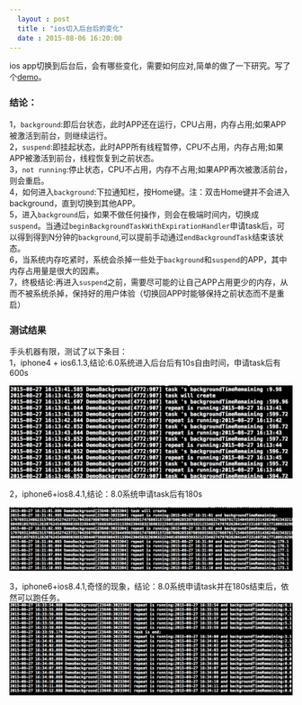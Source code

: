 ```yaml
---
  layout : post
  title : "ios切入后台后的变化"
  date : 2015-08-06 16:20:00
---
```

ios app切换到后台后，会有哪些变化，需要如何应对,简单的做了一下研究。写了个[demo][background in github]。

### 结论：  
1，`background`:即后台状态，此时APP还在运行，CPU占用，内存占用;如果APP被激活到前台，则继续运行。  
2，`suspend`:即挂起状态，此时APP所有线程暂停，CPU不占用，内存占用;如果APP被激活到前台，线程恢复到之前状态。  
3，`not running`:停止状态，CPU不占用，内存不占用;如果APP再次被激活前台，则会重启。  
4，如何进入`background`:下拉通知栏，按Home键。注：双击Home键并不会进入background，直到切换到其他APP。  
5，进入`background`后，如果不做任何操作，则会在极端时间内，切换成`suspend`。当通过`beginBackgroundTaskWithExpirationHandler`申请task后，可以得到得到N分钟的`background`,可以提前手动通过`endBackgroundTask`结束该状态。  
6，当系统内存吃紧时，系统会杀掉一些处于`background`和`suspend`的APP，其中内存占用量是很大的因素。  
7，终极结论:再进入`suspend`之前，需要尽可能的让自己APP占用更少的内存，从而不被系统杀掉，保持好的用户体验（切换回APP时能够保持之前状态而不是重启）

### 测试结果  
手头机器有限，测试了以下条目：  
1，iphone4 + ios6.1.3,结论:6.0系统进入后台后有10s自由时间，申请task后有600s

![iphone4](/assets/ios-status-run-background/iphone4.png)

2，iphone6+ios8.4.1,结论：8.0系统申请task后有180s

![ios8](/assets/ios-status-run-background/ios8.png)

3，iphone6+ios8.4.1,奇怪的现象，结论：8.0系统申请task并在180s结束后，依然可以跑任务。
![ios81](/assets/ios-status-run-background/ios8_2.png)

[background in github]:https://github.com/imsuker/DemoBackground

